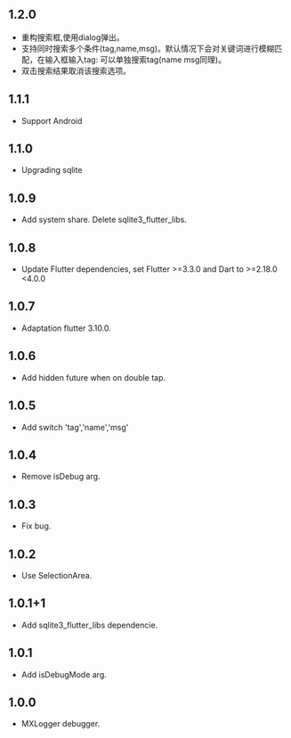 
## 1.2.0
* 重构搜索框,使用dialog弹出。
* 支持同时搜索多个条件(tag,name,msg)。默认情况下会对关键词进行模糊匹配，在输入框输入tag: 可以单独搜索tag(name msg同理)。
* 双击搜索结果取消该搜索选项。
## 1.1.1
* Support Android
## 1.1.0
* Upgrading sqlite
## 1.0.9
* Add system share. Delete sqlite3_flutter_libs.
## 1.0.8
* Update Flutter dependencies, set Flutter >=3.3.0 and Dart to >=2.18.0 <4.0.0
## 1.0.7
* Adaptation flutter 3.10.0.
## 1.0.6
* Add hidden future when on double tap.
## 1.0.5
* Add switch 'tag','name','msg'
## 1.0.4
* Remove isDebug arg.
## 1.0.3
* Fix bug.
## 1.0.2
* Use SelectionArea.
## 1.0.1+1
* Add sqlite3_flutter_libs dependencie.
## 1.0.1
* Add isDebugMode arg.
## 1.0.0
* MXLogger debugger.

